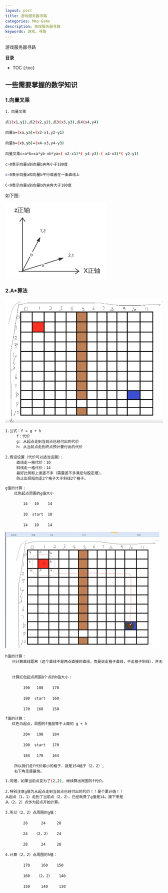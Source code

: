 ```yaml
---
layout: post
title: 游戏服务器寻路
categories: Mmo-Game
description: 游戏服务器寻路
keywords: 游戏，寻路
---
```


游戏服务器寻路

**目录**

* TOC
{:toc}

## 一些需要掌握的数学知识

### 1.向量叉乘

```sh
1．向量叉乘

点1(x1,y1),点2(x2,y2),点3(x3,y3),点4(x4,y4)

向量a=(xa,ya)=(x2-x1,y2-y1)

向量b=(xb,yb)=(x4-x3,y4-y3)

向量叉乘c=a*b=xa*yb-xb*ya=( x2-x1)*( y4-y3)-( x4-x3)*( y2-y1)

c>0表示向量a到向量b夹角小于180度

c=0表示向量a和向量b平行或者在一条直线上

C<0表示向量a到向量b的夹角大于180度
```

如下图:

![](/images/posts/mmo_game/findpath/1.png)

### 2.A*算法

![](/images/posts/mmo_game/findpath/2.png)

```sh
1.公式：f = g + h
     f：代价
     g: 从起点走到当前点已经付出的代价
     h: 从当前点走到终点预计要付出的代价

2.假设设置（代价可以适当设置）：
     直线走一格代价：10
     斜线走一格代价：14
     最好比例和上面差不多（需要差不多满足勾股定理），
     防止出现指向走2个格子大于斜线2个格子。
```

```sh
g值的计算：
    红色起点周围的g值大小

        14   10    14

        10  start  10

        14   10    14
```

![](/images/posts/mmo_game/findpath/3.png)

```sh
h值的计算：
   只计算直线距离（这个直线不是两点直接的直线，而是说走格子直线，不走格子斜线），并无视障碍。


   计算红色起点周围8个点的h值大小：

        190   180    170

        180  start   160

        170   160    150
```

```sh
f值的计算：
   红色为起点，周围的f值就等于上面的 g + h

        204   190    184

        190  start   170

        184   170    164

    所以我们走f代价最小的格子，就是154格子（2，2）,
    右下角走是最快。
```

```sh
1.同理，如果当前点变为了(2,2), 继续算出周围的f代价。

2.特别注意g值为从起点走到当前点已经付出的代价！！是个累计值！！
从起点（1，1）走到了当前点（2，2），已经耗费了g值是14。接下来是
从（2，2）点作为起点开始计算。

3.所以（2，2）点周围的g值：

        28      24     28

        24   （2，2）   24

        28      24     28
    
4.计算（2，2）点周围的h值：
  
        170     160    150

        160   （2，2）   140

        150     140     130
```